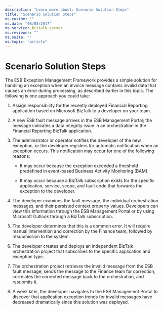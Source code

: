 ```yaml
---
description: "Learn more about: Scenario Solution Steps"
title: "Scenario Solution Steps"
ms.custom: ""
ms.date: "06/08/2017"
ms.service: biztalk-server
ms.reviewer: ""
ms.suite: ""
ms.topic: "article"
---
```

# Scenario Solution Steps
The ESB Exception Management Framework provides a simple solution for handling an exception when an invoice message contains invalid data that causes an error during processing, as described earlier in this topic. The following is one approach you could take:  
  
1.  Assign responsibility for the recently deployed Financial Reporting application based on Microsoft BizTalk to a developer on your team.  
  
2.  A new ESB fault message arrives in the ESB Management Portal; the message indicates a data integrity issue in an orchestration in the Financial Reporting BizTalk application.  
  
3.  The administrator or operator notifies the developer of the new exception, or the developer registers for automatic notification when an exception occurs. This notification may occur for one of the following reasons:  
  
    -   It may occur because the exception exceeded a threshold predefined in event-based Business Activity Monitoring (BAM).  
  
    -   It may occur because a BizTalk subscription exists for the specific application, service, scope, and fault code that forwards the exception to the developer.  
  
4.  The developer examines the fault message, the individual orchestration messages, and their persisted context property values. Developers can view this information through the ESB Management Portal or by using Microsoft Outlook through a BizTalk subscription.  
  
5.  The developer determines that this is a common error. It will require manual intervention and correction by the Finance team, followed by resubmission to the system.  
  
6.  The developer creates and deploys an independent BizTalk orchestration project that subscribes to the specific application and exception type.  
  
7.  The orchestration project retrieves the invalid message from the ESB fault message, sends the message to the Finance team for correction, correlates the corrected message back to the orchestration, and resubmits it.  
  
8.  A week later, the developer navigates to the ESB Management Portal to discover that application exception trends for invalid messages have decreased dramatically since this solution was deployed.
